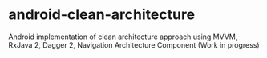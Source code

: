 # android-clean-architecture
Android implementation of clean architecture approach using MVVM, RxJava 2, Dagger 2, Navigation Architecture Component
(Work in progress)
